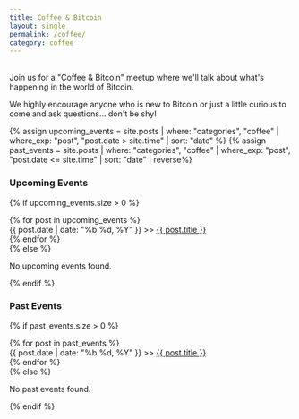 ```yaml
---
title: Coffee & Bitcoin
layout: single
permalink: /coffee/
category: coffee
---
```

<br />
Join us for a "Coffee & Bitcoin" meetup where we'll talk about what's happening in the world of Bitcoin.

We highly encourage anyone who is new to Bitcoin or just a little curious to come and ask questions... don't be shy!


{% assign upcoming_events = site.posts | where: "categories", "coffee" | where_exp: "post", "post.date > site.time" | sort: "date" %}
{% assign past_events = site.posts | where: "categories", "coffee" | where_exp: "post", "post.date <= site.time" | sort: "date" | reverse%}

### Upcoming Events
{% if upcoming_events.size > 0 %}
  <div class="events-list">
    {% for post in upcoming_events %}
      <section class="event">
        {{ post.date | date: "%b %d, %Y" }} >> <a href="{{ post.url }}">{{ post.title }}</a>
      </section>
    {% endfor %}
  </div>
{% else %}
  <p>No upcoming events found.</p>
{% endif %}

### Past Events
{% if past_events.size > 0 %}
  <div class="events-list">
    {% for post in past_events %}
      <section class="event">
        {{ post.date | date: "%b %d, %Y" }} >> <a href="{{ post.url }}">{{ post.title }}</a>
      </section>
    {% endfor %}
  </div>
{% else %}
  <p>No past events found.</p>
{% endif %}